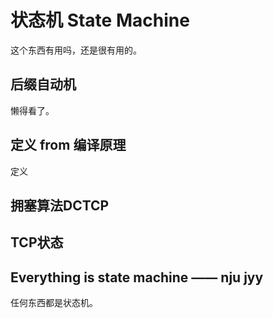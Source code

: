 # 状态机 State Machine

这个东西有用吗，还是很有用的。

## 后缀自动机

懒得看了。

## 定义 from 编译原理

定义

## 拥塞算法DCTCP

## TCP状态

## Everything is state machine —— nju jyy

任何东西都是状态机。
